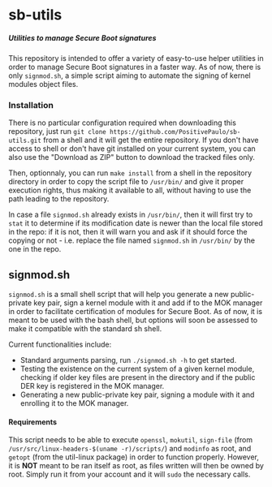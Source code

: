 # sb-utils
##### Utilities to manage Secure Boot signatures

This repository is intended to offer a variety of easy-to-use helper utilities
in order to manage Secure Boot signatures in a faster way. As of now, there is
only `signmod.sh`, a simple script aiming to automate the signing of kernel
modules object files.


### Installation

There is no particular configuration required when downloading this repository,
just run `git clone https://github.com/PositivePaulo/sb-utils.git` from a shell
and it will get the entire repository. If you don't have access to shell or don't
have git installed on your current system, you can also use the "Download as ZIP"
button to download the tracked files only.

Then, optionnaly, you can run `make install` from a shell in the repository
directory in order to copy the script file to `/usr/bin/` and give it proper
execution rights, thus making it available to all, without having to use the path
leading to the repository.

In case a file `signmod.sh` already exists in `/usr/bin/`, then it will first try
to `stat` it to determine if its modification date is newer than the local file
stored in the repo: if it is not, then it will warn you and ask if it should force
the copying or not - i.e. replace the file named `signmod.sh` in `/usr/bin/` by
the one in the repo.



## signmod.sh

`signmod.sh` is a small shell script that will help you generate a new public-
private key pair, sign a kernel module with it and add if to the MOK manager in
order to facilitate certification of modules for Secure Boot. As of now, it is
meant to be used with the bash shell, but options will soon be assessed to make
it compatible with the standard sh shell.

Current functionalities include:
   * Standard arguments parsing, run `./signmod.sh -h` to get started.
   * Testing the existence on the current system of a given kernel module,
     checking if older key files are present in the directory and if the
	 public DER key is registered in the MOK manager.
   * Generating a new public-private key pair, signing a module with it and
     enrolling it to the MOK manager.

#### Requirements

This script needs to be able to execute `openssl`, `mokutil`, `sign-file` (from
`/usr/src/linux-headers-$(uname -r)/scripts/`) and `modinfo` as root, and `getopt`
(from the util-linux package) in order to function properly. However, it is **NOT**
meant to be ran itself as root, as files written will then be owned by root. Simply
run it from your account and it will `sudo` the necessary calls.
